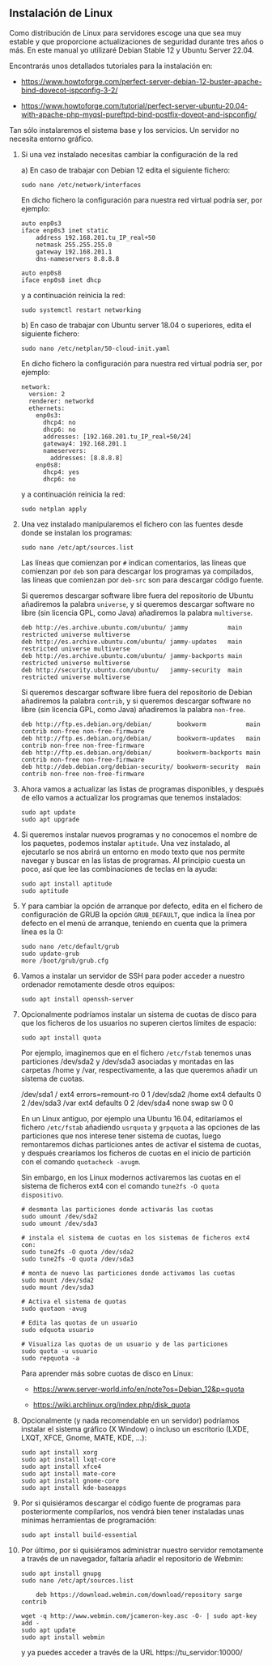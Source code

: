 Instalación de Linux
--------------------

Como distribución de Linux para servidores escoge una que sea muy estable y que proporcione actualizaciones de seguridad durante tres años o más. En este manual yo utilizaré Debian Stable 12 y Ubuntu Server 22.04.

Encontrarás unos detallados tutoriales para la instalación en:

  - <https://www.howtoforge.com/perfect-server-debian-12-buster-apache-bind-dovecot-ispconfig-3-2/>

  - <https://www.howtoforge.com/tutorial/perfect-server-ubuntu-20.04-with-apache-php-myqsl-pureftpd-bind-postfix-doveot-and-ispconfig/>

Tan sólo instalaremos el sistema base y los servicios. Un servidor no necesita entorno gráfico.

01. Si una vez instalado necesitas cambiar la configuración de la red

    a) En caso de trabajar con Debian 12 edita el siguiente fichero:

        sudo nano /etc/network/interfaces

    En dicho fichero la configuración para nuestra red virtual podría ser, por ejemplo:

        auto enp0s3
        iface enp0s3 inet static
            address 192.168.201.tu_IP_real+50
            netmask 255.255.255.0
            gateway 192.168.201.1
            dns-nameservers 8.8.8.8

        auto enp0s8
        iface enp0s8 inet dhcp

    y a continuación reinicia la red:

        sudo systemctl restart networking

    b) En caso de trabajar con Ubuntu server 18.04 o superiores, edita el siguiente fichero:

        sudo nano /etc/netplan/50-cloud-init.yaml

    En dicho fichero la configuración para nuestra red virtual podría ser, por ejemplo:

        network:
          version: 2
          renderer: networkd
          ethernets:
            enp0s3:
              dhcp4: no
              dhcp6: no
              addresses: [192.168.201.tu_IP_real+50/24]
              gateway4: 192.168.201.1
              nameservers:
                addresses: [8.8.8.8]
            enp0s8:
              dhcp4: yes
              dhcp6: no

    y a continuación reinicia la red:

        sudo netplan apply

02. Una vez instalado manipularemos el fichero con las fuentes desde donde se instalan los programas:

        sudo nano /etc/apt/sources.list

    Las líneas que comienzan por `#` indican comentarios, las líneas que comienzan por `deb` son para descargar los programas ya compilados, las líneas que comienzan por `deb-src` son para descargar código fuente.

    Si queremos descargar software libre fuera del repositorio de Ubuntu añadiremos la palabra `universe`, y si queremos descargar software no libre (sin licencia GPL, como Java) añadiremos la palabra `multiverse`.

        deb http://es.archive.ubuntu.com/ubuntu/ jammy           main restricted universe multiverse
        deb http://es.archive.ubuntu.com/ubuntu/ jammy-updates   main restricted universe multiverse
        deb http://es.archive.ubuntu.com/ubuntu/ jammy-backports main restricted universe multiverse
        deb http://security.ubuntu.com/ubuntu/   jammy-security  main restricted universe multiverse

    Si queremos descargar software libre fuera del repositorio de Debian añadiremos la palabra `contrib`, y si queremos descargar software no libre (sin licencia GPL, como Java) añadiremos la palabra `non-free`.

        deb http://ftp.es.debian.org/debian/       bookworm           main contrib non-free non-free-firmware
        deb http://ftp.es.debian.org/debian/       bookworm-updates   main contrib non-free non-free-firmware
        deb http://ftp.es.debian.org/debian/       bookworm-backports main contrib non-free non-free-firmware
        deb http://deb.debian.org/debian-security/ bookworm-security  main contrib non-free non-free-firmware


03. Ahora vamos a actualizar las listas de programas disponibles, y después de ello vamos a actualizar los programas que tenemos instalados:

        sudo apt update
        sudo apt upgrade

04. Si queremos instalar nuevos programas y no conocemos el nombre de los paquetes, podemos instalar `aptitude`. Una vez instalado, al ejecutarlo se nos abrirá un entorno en modo texto que nos permite navegar y buscar en las listas de programas. Al principio cuesta un poco, así que lee las combinaciones de teclas en la ayuda:

        sudo apt install aptitude
        sudo aptitude

05. Y para cambiar la opción de arranque por defecto, edita en el fichero de configuración de GRUB la opción `GRUB_DEFAULT`, que indica la línea por defecto en el menú de arranque, teniendo en cuenta que la primera línea es la 0:

        sudo nano /etc/default/grub
        sudo update-grub
        more /boot/grub/grub.cfg

06. Vamos a instalar un servidor de SSH para poder acceder a nuestro ordenador remotamente desde otros equipos:

        sudo apt install openssh-server

07. Opcionalmente podríamos instalar un sistema de cuotas de disco para que los ficheros de los usuarios no superen ciertos límites de espacio:

        sudo apt install quota
    
    Por ejemplo, imaginemos que en el fichero `/etc/fstab` tenemos unas particiones /dev/sda2 y /dev/sda3 asociadas y montadas en las carpetas /home y /var, respectivamente, a las que queremos añadir un sistema de cuotas.

    /dev/sda1     /                ext4     errors=remount-ro     0     1
    /dev/sda2     /home            ext4     defaults              0     2
    /dev/sda3     /var             ext4     defaults              0     2
    /dev/sda4     none             swap     sw                    0     0

    En un Linux antiguo, por ejemplo una Ubuntu 16.04, editaríamos el fichero `/etc/fstab` añadiendo `usrquota` y `grpquota` a las opciones de las particiones que nos interese tener sistema de cuotas, luego remontaremos dichas particiones antes de activar el sistema de cuotas, y después crearíamos los ficheros de cuotas en el inicio de partición con el comando `quotacheck -avugm`.

    Sin embargo, en los Linux modernos activaremos las cuotas en el sistema de ficheros ext4 con el comando `tune2fs -O quota dispositivo`. 

        # desmonta las particiones donde activarás las cuotas
        sudo umount /dev/sda2
        sudo umount /dev/sda3

        # instala el sistema de cuotas en los sistemas de ficheros ext4 con:
        sudo tune2fs -O quota /dev/sda2
        sudo tune2fs -O quota /dev/sda3

        # monta de nuevo las particiones donde activamos las cuotas
        sudo mount /dev/sda2
        sudo mount /dev/sda3

        # Activa el sistema de quotas
        sudo quotaon -avug

        # Edita las quotas de un usuario
        sudo edquota usuario

        # Visualiza las quotas de un usuario y de las particiones
        sudo quota -u usuario
        sudo repquota -a

    Para aprender más sobre cuotas de disco en Linux:

      - <https://www.server-world.info/en/note?os=Debian_12&p=quota>

      - <https://wiki.archlinux.org/index.php/disk_quota>

08. Opcionalmente (y nada recomendable en un servidor) podríamos instalar el sistema gráfico (X Window) o incluso un escritorio (LXDE, LXQT, XFCE, Gnome, MATE, KDE, ...):

        sudo apt install xorg
        sudo apt install lxqt-core
        sudo apt install xfce4
        sudo apt install mate-core
        sudo apt install gnome-core
        sudo apt install kde-baseapps

09. Por si quisiéramos descargar el código fuente de programas para posteriormente compilarlos, nos vendrá bien tener instaladas unas mínimas herramientas de programación:

        sudo apt install build-essential

10. Por último, por si quisiéramos administrar nuestro servidor remotamente a través de un navegador, faltaría añadir el repositorio de Webmin:

        sudo apt install gnupg
        sudo nano /etc/apt/sources.list

            deb https://download.webmin.com/download/repository sarge contrib

        wget -q http://www.webmin.com/jcameron-key.asc -O- | sudo apt-key add -
        sudo apt update
        sudo apt install webmin
        
    y ya puedes acceder a través de la URL https://tu_servidor:10000/
